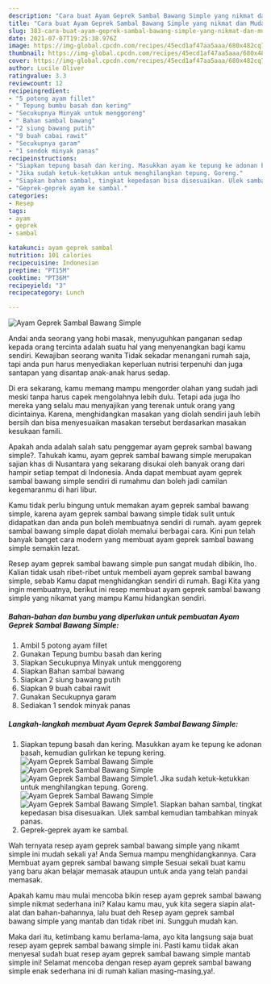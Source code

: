 ```yaml
---
description: "Cara buat Ayam Geprek Sambal Bawang Simple yang nikmat dan Mudah Dibuat"
title: "Cara buat Ayam Geprek Sambal Bawang Simple yang nikmat dan Mudah Dibuat"
slug: 383-cara-buat-ayam-geprek-sambal-bawang-simple-yang-nikmat-dan-mudah-dibuat
date: 2021-07-07T19:25:38.976Z
image: https://img-global.cpcdn.com/recipes/45ecd1af47aa5aaa/680x482cq70/ayam-geprek-sambal-bawang-simple-foto-resep-utama.jpg
thumbnail: https://img-global.cpcdn.com/recipes/45ecd1af47aa5aaa/680x482cq70/ayam-geprek-sambal-bawang-simple-foto-resep-utama.jpg
cover: https://img-global.cpcdn.com/recipes/45ecd1af47aa5aaa/680x482cq70/ayam-geprek-sambal-bawang-simple-foto-resep-utama.jpg
author: Lucile Oliver
ratingvalue: 3.3
reviewcount: 12
recipeingredient:
- "5 potong ayam fillet"
- " Tepung bumbu basah dan kering"
- "Secukupnya Minyak untuk menggoreng"
- " Bahan sambal bawang"
- "2 siung bawang putih"
- "9 buah cabai rawit"
- "Secukupnya garam"
- "1 sendok minyak panas"
recipeinstructions:
- "Siapkan tepung basah dan kering. Masukkan ayam ke tepung ke adonan basah, kemudian gulirkan ke tepung kering."
- "Jika sudah ketuk-ketukkan untuk menghilangkan tepung. Goreng."
- "Siapkan bahan sambal, tingkat kepedasan bisa disesuaikan. Ulek sambal kemudian tambahkan minyak panas."
- "Geprek-geprek ayam ke sambal."
categories:
- Resep
tags:
- ayam
- geprek
- sambal

katakunci: ayam geprek sambal 
nutrition: 101 calories
recipecuisine: Indonesian
preptime: "PT15M"
cooktime: "PT36M"
recipeyield: "3"
recipecategory: Lunch

---
```



![Ayam Geprek Sambal Bawang Simple](https://img-global.cpcdn.com/recipes/45ecd1af47aa5aaa/680x482cq70/ayam-geprek-sambal-bawang-simple-foto-resep-utama.jpg)

Andai anda seorang yang hobi masak, menyuguhkan panganan sedap kepada orang tercinta adalah suatu hal yang menyenangkan bagi kamu sendiri. Kewajiban seorang  wanita Tidak sekadar menangani rumah saja, tapi anda pun harus menyediakan keperluan nutrisi terpenuhi dan juga santapan yang disantap anak-anak harus sedap.

Di era  sekarang, kamu memang mampu mengorder olahan yang sudah jadi meski tanpa harus capek mengolahnya lebih dulu. Tetapi ada juga lho mereka yang selalu mau menyajikan yang terenak untuk orang yang dicintainya. Karena, menghidangkan masakan yang diolah sendiri jauh lebih bersih dan bisa menyesuaikan masakan tersebut berdasarkan masakan kesukaan famili. 



Apakah anda adalah salah satu penggemar ayam geprek sambal bawang simple?. Tahukah kamu, ayam geprek sambal bawang simple merupakan sajian khas di Nusantara yang sekarang disukai oleh banyak orang dari hampir setiap tempat di Indonesia. Anda dapat membuat ayam geprek sambal bawang simple sendiri di rumahmu dan boleh jadi camilan kegemaranmu di hari libur.

Kamu tidak perlu bingung untuk memakan ayam geprek sambal bawang simple, karena ayam geprek sambal bawang simple tidak sulit untuk didapatkan dan anda pun boleh membuatnya sendiri di rumah. ayam geprek sambal bawang simple dapat diolah memalui berbagai cara. Kini pun telah banyak banget cara modern yang membuat ayam geprek sambal bawang simple semakin lezat.

Resep ayam geprek sambal bawang simple pun sangat mudah dibikin, lho. Kalian tidak usah ribet-ribet untuk membeli ayam geprek sambal bawang simple, sebab Kamu dapat menghidangkan sendiri di rumah. Bagi Kita yang ingin membuatnya, berikut ini resep membuat ayam geprek sambal bawang simple yang nikamat yang mampu Kamu hidangkan sendiri.

<!--inarticleads1-->

##### Bahan-bahan dan bumbu yang diperlukan untuk pembuatan Ayam Geprek Sambal Bawang Simple:

1. Ambil 5 potong ayam fillet
1. Gunakan  Tepung bumbu basah dan kering
1. Siapkan Secukupnya Minyak untuk menggoreng
1. Siapkan  Bahan sambal bawang
1. Siapkan 2 siung bawang putih
1. Siapkan 9 buah cabai rawit
1. Gunakan Secukupnya garam
1. Sediakan 1 sendok minyak panas




<!--inarticleads2-->

##### Langkah-langkah membuat Ayam Geprek Sambal Bawang Simple:

1. Siapkan tepung basah dan kering. Masukkan ayam ke tepung ke adonan basah, kemudian gulirkan ke tepung kering.
<img src="https://img-global.cpcdn.com/steps/8234ae943bc3dd5b/160x128cq70/ayam-geprek-sambal-bawang-simple-langkah-memasak-1-foto.jpg" alt="Ayam Geprek Sambal Bawang Simple"><img src="https://img-global.cpcdn.com/steps/f1d374c9e333784e/160x128cq70/ayam-geprek-sambal-bawang-simple-langkah-memasak-1-foto.jpg" alt="Ayam Geprek Sambal Bawang Simple"><img src="https://img-global.cpcdn.com/steps/00702f69014258e0/160x128cq70/ayam-geprek-sambal-bawang-simple-langkah-memasak-1-foto.jpg" alt="Ayam Geprek Sambal Bawang Simple">1. Jika sudah ketuk-ketukkan untuk menghilangkan tepung. Goreng.
<img src="https://img-global.cpcdn.com/steps/e6e8d95014ba49b5/160x128cq70/ayam-geprek-sambal-bawang-simple-langkah-memasak-2-foto.jpg" alt="Ayam Geprek Sambal Bawang Simple"><img src="https://img-global.cpcdn.com/steps/1c49f5d831de96f1/160x128cq70/ayam-geprek-sambal-bawang-simple-langkah-memasak-2-foto.jpg" alt="Ayam Geprek Sambal Bawang Simple">1. Siapkan bahan sambal, tingkat kepedasan bisa disesuaikan. Ulek sambal kemudian tambahkan minyak panas.
1. Geprek-geprek ayam ke sambal.




Wah ternyata resep ayam geprek sambal bawang simple yang nikamt simple ini mudah sekali ya! Anda Semua mampu menghidangkannya. Cara Membuat ayam geprek sambal bawang simple Sesuai sekali buat kamu yang baru akan belajar memasak ataupun untuk anda yang telah pandai memasak.

Apakah kamu mau mulai mencoba bikin resep ayam geprek sambal bawang simple nikmat sederhana ini? Kalau kamu mau, yuk kita segera siapin alat-alat dan bahan-bahannya, lalu buat deh Resep ayam geprek sambal bawang simple yang mantab dan tidak ribet ini. Sungguh mudah kan. 

Maka dari itu, ketimbang kamu berlama-lama, ayo kita langsung saja buat resep ayam geprek sambal bawang simple ini. Pasti kamu tiidak akan menyesal sudah buat resep ayam geprek sambal bawang simple mantab simple ini! Selamat mencoba dengan resep ayam geprek sambal bawang simple enak sederhana ini di rumah kalian masing-masing,ya!.

